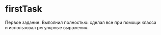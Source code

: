 # firstTask
Первое задание. Выполнил полностью: сделал все при помощи класса и использовал регулярные выражения.
